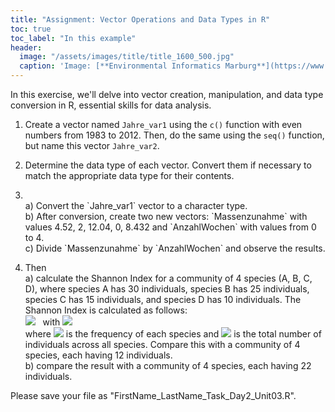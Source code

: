 ```yaml
---
title: "Assignment: Vector Operations and Data Types in R"
toc: true
toc_label: "In this example"
header:
  image: "/assets/images/title/title_1600_500.jpg"
  caption: 'Image: [**Environmental Informatics Marburg**](https://www.uni-marburg.de/en/fb19/disciplines/physisch/environmentalinformatics)'
---
```


In this exercise, we'll delve into vector creation, manipulation, and data type conversion in R, essential skills for data analysis.

1. Create a vector named `Jahre_var1` using the `c()` function with even numbers from 1983 to 2012. Then, do the same using the `seq()` function, but name this vector `Jahre_var2`.

2. Determine the data type of each vector. Convert them if necessary to match the appropriate data type for their contents. <br/>

3. <br/>
   a) Convert the `Jahre_var1` vector to a character type. <br/>
   b) After conversion, create two new vectors: `Massenzunahme` with values 4.52, 2, 12.04, 0, 8.432 and `AnzahlWochen` with values from 0 to 4. <br/>
   c) Divide `Massenzunahme` by `AnzahlWochen` and observe the results.

4. Then <br/>
  a) calculate the Shannon Index for a community of 4 species (A, B, C, D), where species A has 30 individuals, species B has 25 individuals, species C has 15 individuals, and species D has 10 individuals. The Shannon Index is calculated as follows: <br/>
  <img src="https://latex.codecogs.com/svg.image?H=-\sum_{i=1}^{S}p_i\ln(p_i)"/>&nbsp;&nbsp;&nbsp;with
  <img src="https://latex.codecogs.com/svg.image?p_i=\frac{n_i}{N}"/> <br/>
  where <img src="https://latex.codecogs.com/svg.image?n_i\;"> is the frequency of each species and <img src="https://latex.codecogs.com/svg.image?N\;"/> is the total number of individuals across all species. Compare this with a community of 4 species, each having 12 individuals.<br/>
  b) compare the result with a community of 4 species, each having 22 individuals.

Please save your file as "FirstName_LastName_Task_Day2_Unit03.R".
